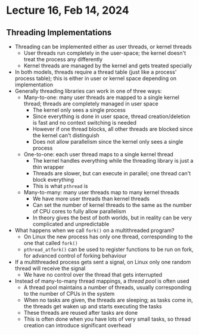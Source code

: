 # Lecture 16, Feb 14, 2024

## Threading Implementations

* Threading can be implemented either as user threads, or kernel threads
	* User threads run completely in the user-space; the kernel doesn't treat the process any differently
	* Kernel threads are managed by the kernel and gets treated specially
* In both models, threads require a thread table (just like a process' process table); this is either in user or kernel space depending on implementation
* Generally threading libraries can work in one of three ways:
	* Many-to-one: many user threads are mapped to a single kernel thread; threads are completely managed in user space
		* The kernel only sees a single process
		* Since everything is done in user space, thread creation/deletion is fast and no context switching is needed
		* However if one thread blocks, all other threads are blocked since the kernel can't distinguish
		* Does not allow parallelism since the kernel only sees a single process
	* One-to-one: each user thread maps to a single kernel thread
		* The kernel handles everything while the threading library is just a thin wrapper
		* Threads are slower, but can execute in parallel; one thread can't block everything
		* This is what `pthread` is
	* Many-to-many: many user threads map to many kernel threads
		* We have more user threads than kernel threads
		* Can set the number of kernel threads to the same as the number of CPU cores to fully allow parallelism
		* In theory gives the best of both worlds, but in reality can be very complicated and unpredictable
* What happens when we call `fork()` on a multithreaded program?
	* On Linux the new process has only one thread, corresponding to the one that called `fork()`
	* `pthread_atfork()` can be used to register functions to be run on fork, for advanced control of forking behaviour
* If a multithreaded process gets sent a signal, on Linux only one random thread will receive the signal
	* We have no control over the thread that gets interrupted
* Instead of many-to-many thread mappings, a *thread pool* is often used
	* A thread pool maintains a number of threads, usually corresponding to the number of CPUs in the system
	* When no tasks are given, the threads are sleeping; as tasks come in, the threads get waken up and starts executing the tasks
	* These threads are reused after tasks are done
	* This is often done when you have lots of very small tasks, so thread creation can introduce significant overhead

